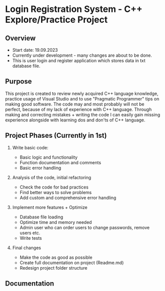 # Login Registration System - C++ Explore/Practice Project

## Overview
- Start date: 19.09.2023
- Currently under development - many changes are about to be done.
- This is user login and register application which stores data in txt database file.

## Purpose
This project is created to review newly acquired C++ language knowledge, practice usage of Visual Studio and to use "Pragmatic Programmer" tips on making good software.
The code may and most probably will not be perfect, because of my lack of experience with C++ language.
Through making and correcting mistakes + writing the code I can easily gain missing experience alongside with learning dos and don'ts
of C++ language.

## Project Phases (Currently in 1st)
1. Write basic code:
	- Basic logic and functionality
	- Function documentation and comments
	- Basic error handling

2. Analysis of the code, initial refactoring
	- Check the code for bad practices
	- Find better ways to solve problems
	- Add custom and comprehensive error handling

3. Implement more features + Optimize
	- Database file loading
	- Optimize time and memory needed
	- Admin user who can order users to change passwords, remove users etc.
	- Write tests

4. Final changes
	- Make the code as good as possible
	- Create full documentation on project (Readme.md)
	- Redesign project folder structure

## Documentation
